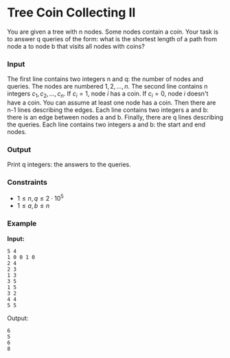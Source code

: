# Tree Coin Collecting II

You are given a tree with n nodes. Some nodes contain a coin.
Your task is to answer q queries of the form: what is the shortest length of a path from node a to node b that visits
all nodes with coins?

### Input

The first line contains two integers n and q: the number of nodes and queries. The nodes are numbered $1, 2, \dots, n$.
The second line contains n integers $c_1, c_2,\dots, c_n$. If $c_i = 1$, node $i$ has a coin. If $c_i = 0$, node $i$
doesn't have a coin. You can assume at least one node has a coin.
Then there are n-1 lines describing the edges. Each line contains two integers a and b: there is an edge between nodes a
and b.
Finally, there are q lines describing the queries. Each line contains two integers a and b: the start and end nodes.

### Output

Print q integers: the answers to the queries.

### Constraints

* $1 \le n, q \le 2 \cdot 10^5$
* $1 \le a, b \le n$

### Example

**Input:**

```
5 4
1 0 0 1 0
2 4
2 3
1 3
3 5
1 5
3 2
4 4
5 5
```

Output:

```
6
5
6
8
```




